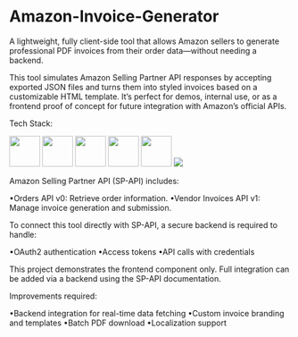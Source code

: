 # Amazon-Invoice-Generator
A lightweight, fully client-side tool that allows Amazon sellers to generate professional PDF invoices from their order data—without needing a backend.

This tool simulates Amazon Selling Partner API responses by accepting exported JSON files and turns them into styled invoices based on a customizable HTML template. It’s perfect for demos, internal use, or as a frontend proof of concept for future integration with Amazon’s official APIs.

Tech Stack:

<img src ="https://github.com/super-fz/Social-Media-Dashboard/assets/122122054/2fdb809d-7c0c-4d10-9e37-8c753f58418f" height = "55">
<img src ="https://github.com/user-attachments/assets/32481355-9279-4606-b121-6feb83043fc3" height = "55">
<img src ="https://github.com/super-fz/Social-Media-Dashboard/assets/122122054/f744032c-55b2-460e-b068-254829613310" height = "55">
<img src ="https://github.com/user-attachments/assets/ae8cdd74-e946-4bf0-ad22-427aadb22915" height = "55">
<img src ="https://github.com/user-attachments/assets/2d50d9eb-7455-4f7f-9322-4604b241ca92" height = "55">



<img src ="https://github.com/user-attachments/assets/72c8f42d-3830-4e1a-895e-16b4f9d65246">


Amazon Selling Partner API (SP-API) includes:

•Orders API v0: Retrieve order information.
•Vendor Invoices API v1: Manage invoice generation and submission.

To connect this tool directly with SP-API, a secure backend is required to handle:

•OAuth2 authentication
•Access tokens
•API calls with credentials

This project demonstrates the frontend component only. Full integration can be added via a backend using the SP-API documentation.

Improvements required:

•Backend integration for real-time data fetching
•Custom invoice branding and templates
•Batch PDF download
•Localization support
